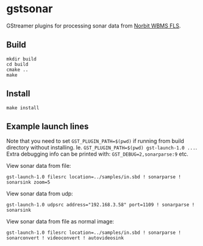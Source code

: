 # gstsonar

GStreamer plugins for processing sonar data from [Norbit WBMS FLS](https://norbit.com/subsea/products/).

## Build

```
mkdir build
cd build
cmake ..
make
```

## Install
```
make install
```


## Example launch lines

Note that you need to set `GST_PLUGIN_PATH=$(pwd)` if running from build directory without installing.
Ie. `GST_PLUGIN_PATH=$(pwd) gst-launch-1.0 ...`.
Extra debugging info can be printed with: `GST_DEBUG=2,sonarparse:9` etc.

View sonar data from file:

```
gst-launch-1.0 filesrc location=../samples/in.sbd ! sonarparse ! sonarsink zoom=5
```

View sonar data from udp:

```
gst-launch-1.0 udpsrc address="192.168.3.58" port=1109 ! sonarparse ! sonarsink
```


View sonar data from file as normal image:
```
gst-launch-1.0 filesrc location=../samples/in.sbd ! sonarparse ! sonarconvert ! videoconvert ! autovideosink
```
